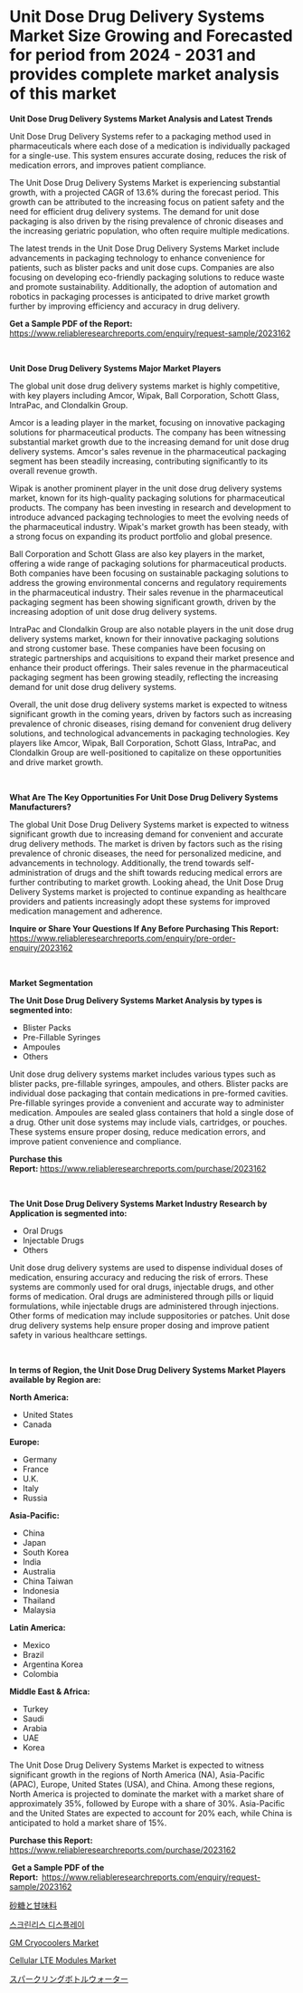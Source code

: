 <p><h1>Unit Dose Drug Delivery Systems Market Size Growing and Forecasted for period from 2024 - 2031 and provides complete market analysis of this market</h1></p><p><strong>Unit Dose Drug Delivery Systems Market Analysis and Latest Trends</strong></p>
<p><p>Unit Dose Drug Delivery Systems refer to a packaging method used in pharmaceuticals where each dose of a medication is individually packaged for a single-use. This system ensures accurate dosing, reduces the risk of medication errors, and improves patient compliance.</p><p>The Unit Dose Drug Delivery Systems Market is experiencing substantial growth, with a projected CAGR of 13.6% during the forecast period. This growth can be attributed to the increasing focus on patient safety and the need for efficient drug delivery systems. The demand for unit dose packaging is also driven by the rising prevalence of chronic diseases and the increasing geriatric population, who often require multiple medications.</p><p>The latest trends in the Unit Dose Drug Delivery Systems Market include advancements in packaging technology to enhance convenience for patients, such as blister packs and unit dose cups. Companies are also focusing on developing eco-friendly packaging solutions to reduce waste and promote sustainability. Additionally, the adoption of automation and robotics in packaging processes is anticipated to drive market growth further by improving efficiency and accuracy in drug delivery.</p></p>
<p><strong>Get a Sample PDF of the Report:&nbsp;</strong> <a href="https://www.reliableresearchreports.com/enquiry/request-sample/2023162">https://www.reliableresearchreports.com/enquiry/request-sample/2023162</a></p>
<p>&nbsp;</p>
<p><strong>Unit Dose Drug Delivery Systems Major Market Players</strong></p>
<p><p>The global unit dose drug delivery systems market is highly competitive, with key players including Amcor, Wipak, Ball Corporation, Schott Glass, IntraPac, and Clondalkin Group. </p><p>Amcor is a leading player in the market, focusing on innovative packaging solutions for pharmaceutical products. The company has been witnessing substantial market growth due to the increasing demand for unit dose drug delivery systems. Amcor's sales revenue in the pharmaceutical packaging segment has been steadily increasing, contributing significantly to its overall revenue growth.</p><p>Wipak is another prominent player in the unit dose drug delivery systems market, known for its high-quality packaging solutions for pharmaceutical products. The company has been investing in research and development to introduce advanced packaging technologies to meet the evolving needs of the pharmaceutical industry. Wipak's market growth has been steady, with a strong focus on expanding its product portfolio and global presence.</p><p>Ball Corporation and Schott Glass are also key players in the market, offering a wide range of packaging solutions for pharmaceutical products. Both companies have been focusing on sustainable packaging solutions to address the growing environmental concerns and regulatory requirements in the pharmaceutical industry. Their sales revenue in the pharmaceutical packaging segment has been showing significant growth, driven by the increasing adoption of unit dose drug delivery systems.</p><p>IntraPac and Clondalkin Group are also notable players in the unit dose drug delivery systems market, known for their innovative packaging solutions and strong customer base. These companies have been focusing on strategic partnerships and acquisitions to expand their market presence and enhance their product offerings. Their sales revenue in the pharmaceutical packaging segment has been growing steadily, reflecting the increasing demand for unit dose drug delivery systems. </p><p>Overall, the unit dose drug delivery systems market is expected to witness significant growth in the coming years, driven by factors such as increasing prevalence of chronic diseases, rising demand for convenient drug delivery solutions, and technological advancements in packaging technologies. Key players like Amcor, Wipak, Ball Corporation, Schott Glass, IntraPac, and Clondalkin Group are well-positioned to capitalize on these opportunities and drive market growth.</p></p>
<p>&nbsp;</p>
<p><strong>What Are The Key Opportunities For Unit Dose Drug Delivery Systems Manufacturers?</strong></p>
<p><p>The global Unit Dose Drug Delivery Systems market is expected to witness significant growth due to increasing demand for convenient and accurate drug delivery methods. The market is driven by factors such as the rising prevalence of chronic diseases, the need for personalized medicine, and advancements in technology. Additionally, the trend towards self-administration of drugs and the shift towards reducing medical errors are further contributing to market growth. Looking ahead, the Unit Dose Drug Delivery Systems market is projected to continue expanding as healthcare providers and patients increasingly adopt these systems for improved medication management and adherence.</p></p>
<p><strong>Inquire or Share Your Questions If Any Before Purchasing This Report:</strong> <a href="https://www.reliableresearchreports.com/enquiry/pre-order-enquiry/2023162">https://www.reliableresearchreports.com/enquiry/pre-order-enquiry/2023162</a></p>
<p>&nbsp;</p>
<p><strong>Market Segmentation</strong></p>
<p><strong>The Unit Dose Drug Delivery Systems Market Analysis by types is segmented into:</strong></p>
<p><ul><li>Blister Packs</li><li>Pre-Fillable Syringes</li><li>Ampoules</li><li>Others</li></ul></p>
<p><p>Unit dose drug delivery systems market includes various types such as blister packs, pre-fillable syringes, ampoules, and others. Blister packs are individual dose packaging that contain medications in pre-formed cavities. Pre-fillable syringes provide a convenient and accurate way to administer medication. Ampoules are sealed glass containers that hold a single dose of a drug. Other unit dose systems may include vials, cartridges, or pouches. These systems ensure proper dosing, reduce medication errors, and improve patient convenience and compliance.</p></p>
<p><strong>Purchase this Report:&nbsp;</strong><a href="https://www.reliableresearchreports.com/purchase/2023162">https://www.reliableresearchreports.com/purchase/2023162</a></p>
<p>&nbsp;</p>
<p><strong>The Unit Dose Drug Delivery Systems Market Industry Research by Application is segmented into:</strong></p>
<p><ul><li>Oral Drugs</li><li>Injectable Drugs</li><li>Others</li></ul></p>
<p><p>Unit dose drug delivery systems are used to dispense individual doses of medication, ensuring accuracy and reducing the risk of errors. These systems are commonly used for oral drugs, injectable drugs, and other forms of medication. Oral drugs are administered through pills or liquid formulations, while injectable drugs are administered through injections. Other forms of medication may include suppositories or patches. Unit dose drug delivery systems help ensure proper dosing and improve patient safety in various healthcare settings.</p></p>
<p>&nbsp;</p>
<p><strong>In terms of Region, the Unit Dose Drug Delivery Systems Market Players available by Region are:</strong></p>
<p>
    <p> <strong> North America: </strong>
        <ul>
            <li>United States</li>
            <li>Canada</li>
        </ul>
        </p> 
    <p> <strong> Europe: </strong>
        <ul>
            <li>Germany</li>
            <li>France</li>
            <li>U.K.</li>
            <li>Italy</li>
            <li>Russia</li>
        </ul>
        </p> 
    <p> <strong> Asia-Pacific: </strong>
        <ul>
            <li>China</li>
            <li>Japan</li>
            <li>South Korea</li>
            <li>India</li>
            <li>Australia</li>
            <li>China Taiwan</li>
            <li>Indonesia</li>
            <li>Thailand</li>
            <li>Malaysia</li>
        </ul>
        </p> 
    <p> <strong> Latin America: </strong>
        <ul>
            <li>Mexico</li>
            <li>Brazil</li>
            <li>Argentina Korea</li>
            <li>Colombia</li>
        </ul>
        </p> 
    <p> <strong> Middle East & Africa: </strong>
        <ul>
            <li>Turkey</li>
            <li>Saudi</li>
            <li>Arabia</li>
            <li>UAE</li>
            <li>Korea</li>
        </ul>
    </p>
    </p>
<p><p>The Unit Dose Drug Delivery Systems Market is expected to witness significant growth in the regions of North America (NA), Asia-Pacific (APAC), Europe, United States (USA), and China. Among these regions, North America is projected to dominate the market with a market share of approximately 35%, followed by Europe with a share of 30%. Asia-Pacific and the United States are expected to account for 20% each, while China is anticipated to hold a market share of 15%.</p></p>
<p><strong>Purchase this Report: </strong><a href="https://www.reliableresearchreports.com/purchase/2023162">https://www.reliableresearchreports.com/purchase/2023162</a></p>
<p>&nbsp;<strong>Get a Sample PDF of the Report:&nbsp;&nbsp;</strong><a href="https://www.reliableresearchreports.com/enquiry/request-sample/2023162">https://www.reliableresearchreports.com/enquiry/request-sample/2023162</a></p>
<p><strong></strong></p>
<p><p><a href="https://medium.com/@janaflo/%E7%B3%96%E9%A1%9E%E3%81%8A%E3%82%88%E3%81%B3%E7%94%98%E5%91%B3%E6%96%99%E5%B8%82%E5%A0%B4-%E5%B8%82%E5%A0%B4%E3%82%B7%E3%82%A7%E3%82%A2-%E5%B8%82%E5%A0%B4%E3%83%88%E3%83%AC%E3%83%B3%E3%83%89-%E3%81%8A%E3%82%88%E3%81%B3%E5%B0%86%E6%9D%A5%E3%81%AE%E6%88%90%E9%95%B7%E3%82%92%E6%8E%A2%E3%82%8B-b5b47e1367d3">砂糖と甘味料</a></p><p><a href="https://medium.com/@josephweaver29/%ED%99%94%EB%A9%B4%EC%9D%B4-%EC%97%86%EB%8A%94-%EB%94%94%EC%8A%A4%ED%94%8C%EB%A0%88%EC%9D%B4-%EC%8B%9C%EC%9E%A5-%EC%8B%9C%EC%9E%A5-cagr-%EC%8B%9C%EC%9E%A5-%EB%8F%99%ED%96%A5-%EB%B0%8F-%EC%84%B1%EC%9E%A5-%EC%A0%84%EB%9E%B5%EC%97%90-%EB%8C%80%ED%95%9C-%ED%86%B5%EC%B0%B0%EB%A0%A5-312d0d67522e">스크린리스 디스플레이</a></p><p><a href="https://acidic-farm-354.notion.site/GM-Cryocoolers-Market-Analysis-Examines-its-Scope-on-Growth-Opportunities-and-Forecasted-Trends-Spa-c382c70889de46dfbf4755b5f102548f">GM Cryocoolers Market</a></p><p><a href="https://view.publitas.com/reportprime-1/cellular-lte-modules-market-size-global-industry-overview-market-segmentation-and-forecast-2024-to-2031/">Cellular LTE Modules Market</a></p><p><a href="https://medium.com/@janaflo/%E3%82%B9%E3%83%91%E3%83%BC%E3%82%AF%E3%83%AA%E3%83%B3%E3%82%B0%E3%83%9C%E3%83%88%E3%83%AB%E3%82%A6%E3%82%A9%E3%83%BC%E3%82%BF%E3%83%BC%E3%83%9E%E3%83%BC%E3%82%B1%E3%83%83%E3%83%88%E3%81%AE%E5%88%86%E6%9E%90-%E3%81%9D%E3%81%AEcagr-%E5%B8%82%E5%A0%B4%E3%82%BB%E3%82%B0%E3%83%A1%E3%83%B3%E3%83%86%E3%83%BC%E3%82%B7%E3%83%A7%E3%83%B3-%E3%81%8A%E3%82%88%E3%81%B3%E3%82%B0%E3%83%AD%E3%83%BC%E3%83%90%E3%83%AB%E7%94%A3%E6%A5%AD%E6%A6%82%E8%A6%81-adcc63cef0eb">スパークリングボトルウォーター</a></p></p>